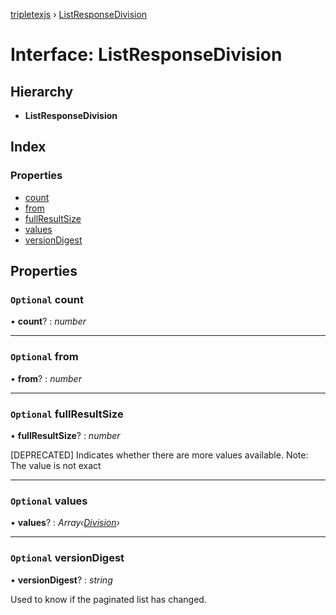 [tripletexjs](../README.md) › [ListResponseDivision](listresponsedivision.md)

# Interface: ListResponseDivision

## Hierarchy

* **ListResponseDivision**

## Index

### Properties

* [count](listresponsedivision.md#optional-count)
* [from](listresponsedivision.md#optional-from)
* [fullResultSize](listresponsedivision.md#optional-fullresultsize)
* [values](listresponsedivision.md#optional-values)
* [versionDigest](listresponsedivision.md#optional-versiondigest)

## Properties

### `Optional` count

• **count**? : *number*

___

### `Optional` from

• **from**? : *number*

___

### `Optional` fullResultSize

• **fullResultSize**? : *number*

[DEPRECATED] Indicates whether there are more values available. Note: The value is not exact

___

### `Optional` values

• **values**? : *Array‹[Division](division.md)›*

___

### `Optional` versionDigest

• **versionDigest**? : *string*

Used to know if the paginated list has changed.
